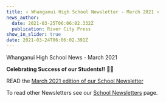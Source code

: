 ```yaml
---
title: ⭐️ Whanganui High School Newsletter - March 2021 ⭐️
news_author:
  date: 2021-03-25T06:06:02.332Z
  publication: River City Press
show_in_slider: true
date: 2021-03-24T06:06:02.391Z
---
```

Whanganui High School News - March 2021

**Celebrating Success of our Students!!** 👏👏

READ the [March 2021 edition of our School Newsletter️](https://res.cloudinary.com/whanganuihigh/image/upload/v1616454998/newsletters/MARCH_2021_rivercity_press_web.pdf)

To read other Newsletters see our [School Newsletters](https://www.whanganuihigh.school.nz/news-and-events/school-newsletters/) page.